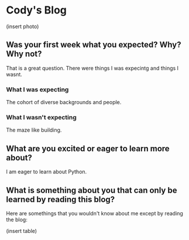 # Cody's Blog #

(insert photo)

## Was your first week what you expected? Why? Why not? ##

That is a great question. There were things I was expecintg and things I wasnt.

### What I was expecting ###

The cohort of diverse backgrounds and people.

### What I wasn't expecting ###

The maze like building. 

## What are you excited or eager to learn more about? ##

I am eager to learn about Python.

## What is something about you that can only be learned by reading this blog? ##

Here are somethings that you wouldn't know about me except by reading the blog:

(insert table)
